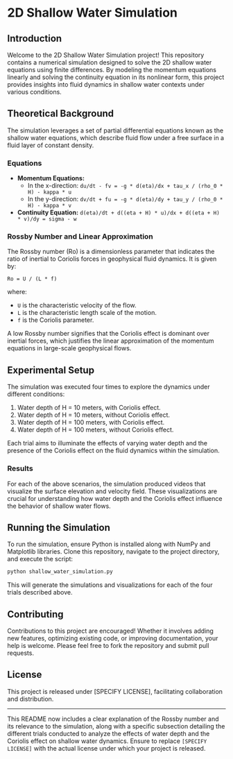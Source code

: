 # 2D Shallow Water Simulation

## Introduction
Welcome to the 2D Shallow Water Simulation project! This repository contains a numerical simulation designed to solve the 2D shallow water equations using finite differences. By modeling the momentum equations linearly and solving the continuity equation in its nonlinear form, this project provides insights into fluid dynamics in shallow water contexts under various conditions.

## Theoretical Background
The simulation leverages a set of partial differential equations known as the shallow water equations, which describe fluid flow under a free surface in a fluid layer of constant density.

### Equations
- **Momentum Equations:**
  - In the x-direction: `du/dt - fv = -g * d(eta)/dx + tau_x / (rho_0 * H) - kappa * u`
  - In the y-direction: `dv/dt + fu = -g * d(eta)/dy + tau_y / (rho_0 * H) - kappa * v`
- **Continuity Equation:** `d(eta)/dt + d((eta + H) * u)/dx + d((eta + H) * v)/dy = sigma - w`

### Rossby Number and Linear Approximation
The Rossby number (Ro) is a dimensionless parameter that indicates the ratio of inertial to Coriolis forces in geophysical fluid dynamics. It is given by:

`Ro = U / (L * f)`

where:
- `U` is the characteristic velocity of the flow.
- `L` is the characteristic length scale of the motion.
- `f` is the Coriolis parameter.

A low Rossby number signifies that the Coriolis effect is dominant over inertial forces, which justifies the linear approximation of the momentum equations in large-scale geophysical flows.

## Experimental Setup
The simulation was executed four times to explore the dynamics under different conditions:
1. Water depth of H = 10 meters, with Coriolis effect.
2. Water depth of H = 10 meters, without Coriolis effect.
3. Water depth of H = 100 meters, with Coriolis effect.
4. Water depth of H = 100 meters, without Coriolis effect.

Each trial aims to illuminate the effects of varying water depth and the presence of the Coriolis effect on the fluid dynamics within the simulation.

### Results
For each of the above scenarios, the simulation produced videos that visualize the surface elevation and velocity field. These visualizations are crucial for understanding how water depth and the Coriolis effect influence the behavior of shallow water flows.

## Running the Simulation
To run the simulation, ensure Python is installed along with NumPy and Matplotlib libraries. Clone this repository, navigate to the project directory, and execute the script:

```bash
python shallow_water_simulation.py
```

This will generate the simulations and visualizations for each of the four trials described above.

## Contributing
Contributions to this project are encouraged! Whether it involves adding new features, optimizing existing code, or improving documentation, your help is welcome. Please feel free to fork the repository and submit pull requests.

## License
This project is released under [SPECIFY LICENSE], facilitating collaboration and distribution.

---

This README now includes a clear explanation of the Rossby number and its relevance to the simulation, along with a specific subsection detailing the different trials conducted to analyze the effects of water depth and the Coriolis effect on shallow water dynamics. Ensure to replace `[SPECIFY LICENSE]` with the actual license under which your project is released.
